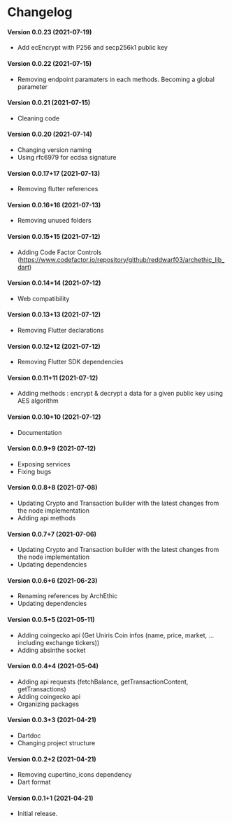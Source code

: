 Changelog
=========

#### Version 0.0.23 (2021-07-19) 
* Add ecEncrypt with P256 and secp256k1 public key

#### Version 0.0.22 (2021-07-15) 
* Removing endpoint paramaters in each methods. Becoming a global parameter

#### Version 0.0.21 (2021-07-15) 
* Cleaning code

#### Version 0.0.20 (2021-07-14) 
* Changing version naming
* Using rfc6979 for ecdsa signature

#### Version 0.0.17+17 (2021-07-13) 
* Removing flutter references

#### Version 0.0.16+16 (2021-07-13) 
* Removing unused folders

#### Version 0.0.15+15 (2021-07-12) 
* Adding Code Factor Controls (https://www.codefactor.io/repository/github/reddwarf03/archethic_lib_dart)

#### Version 0.0.14+14 (2021-07-12) 
* Web compatibility

#### Version 0.0.13+13 (2021-07-12) 
* Removing Flutter declarations

#### Version 0.0.12+12 (2021-07-12) 
* Removing Flutter SDK dependencies

#### Version 0.0.11+11 (2021-07-12) 
* Adding methods : encrypt & decrypt a data for a given public key using AES algorithm

#### Version 0.0.10+10 (2021-07-12) 
* Documentation

#### Version 0.0.9+9 (2021-07-12) 
* Exposing services
* Fixing bugs

#### Version 0.0.8+8 (2021-07-08) 
* Updating Crypto and Transaction builder with the latest changes from the node implementation
* Adding api methods

#### Version 0.0.7+7 (2021-07-06) 
* Updating Crypto and Transaction builder with the latest changes from the node implementation
* Updating dependencies

#### Version 0.0.6+6 (2021-06-23) 
* Renaming references by ArchEthic 
* Updating dependencies

#### Version 0.0.5+5 (2021-05-11) 
* Adding coingecko api (Get Uniris Coin infos (name, price, market, ... including exchange tickers))
* Adding absinthe socket

#### Version 0.0.4+4 (2021-05-04) 
* Adding api requests (fetchBalance, getTransactionContent, getTransactions)
* Adding coingecko api
* Organizing packages

#### Version 0.0.3+3 (2021-04-21) 
* Dartdoc
* Changing project structure

#### Version 0.0.2+2 (2021-04-21) 
* Removing cupertino_icons dependency
* Dart format

#### Version 0.0.1+1 (2021-04-21) 
* Initial release.